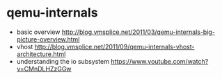 # qemu-internals

* basic overview http://blog.vmsplice.net/2011/03/qemu-internals-big-picture-overview.html
* vhost http://blog.vmsplice.net/2011/09/qemu-internals-vhost-architecture.html
* understanding the io subsystem https://www.youtube.com/watch?v=CMnDLHZzGGw
